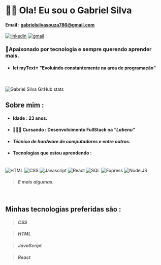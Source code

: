 # 🖐🏻 Ola! Eu sou o Gabriel Silva

#### Email : gabrielsilvasouza786@gmail.com
[![linkedin](https://img.shields.io/badge/LinkedIn-0077B5?style=for-the-badge&logo=linkedin&logoColor=white)](https://www.linkedin.com/in/gabriel-silva-souza-47a220216/)
[![gmail](https://img.shields.io/badge/GitHub-100000?style=for-the-badge&logo=github&logoColor=white)](https://github.com/GabrielSS187/GabrielSS187/)

### 🧐Apaixonado por tecnologia e sempre querendo aprender mais.
- #### let myText= "Evoluindo constantemente na area de programação"
<br>

![Gabriel Silva GitHub stats](https://github-readme-stats.vercel.app/api?username=GabrielSS187&show_icons=true&theme=radical)

## Sobre mim :

 - #### Idade : 23 anos.
 - #### 👨🏻‍🎓 Cursando : Desenvolvimento FullStack na ***"Labenu"***
 - #### ***Técnico de hardware de computadores e entre outros.*** 
 - #### Tecnologias que estou aprendendo :
<div style  = "display: inline-block;"><br/>
<img align = "center"alt ="HTML" src= "https://img.shields.io/badge/HTML5-E34F26?style=for-the-badge&logo=html5&logoColor=white"/>
<img align = "center"alt ="CSS" src= "https://img.shields.io/badge/CSS3-1572B6?style=for-the-badge&logo=css3&logoColor=white"/>
<img align = "center"alt ="Javascript" src= "https://img.shields.io/badge/JavaScript-F7DF1E?style=for-the-badge&logo=javascript&logoColor=black"/>
<img align = "center"alt ="React" src= "https://img.shields.io/badge/React-20232A?style=for-the-badge&logo=react&logoColor=61DAFB"/>
<img align = "center"alt ="SQL" src= "https://img.shields.io/badge/MySQL-00000F?style=for-the-badge&logo=mysql&logoColor=white"/>
<img align = "center"alt ="Express" src= "https://img.shields.io/badge/Express.js-404D59?style=for-the-badge"/>
<img align = "center"alt ="Node.JS" src= "https://img.shields.io/badge/Node.js-43853D?style=for-the-badge&logo=node.js&logoColor=white"/>

> #### ***E mais algumas.***
<br>

## Minhas tecnologias preferidas são :
>#### ***CSS***

>#### ***HTML***

>#### ***JavaScript***

>#### ***React***
